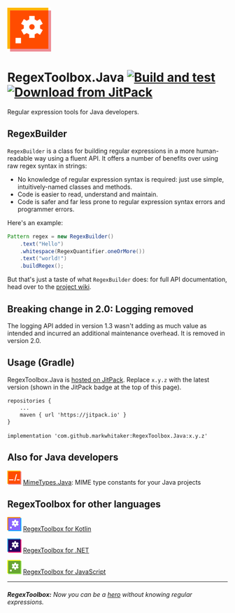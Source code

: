 ![icon](artwork/RegexToolbox-icon-100.png)

# RegexToolbox.Java [![Build and test](https://github.com/markwhitaker/RegexToolbox.Java/actions/workflows/build-and-test.yml/badge.svg)](https://github.com/markwhitaker/RegexToolbox.Java/actions/workflows/build-and-test.yml) [![Download from JitPack](https://jitpack.io/v/markwhitaker/RegexToolbox.Java.svg)](https://jitpack.io/#markwhitaker/RegexToolbox.Java)

Regular expression tools for Java developers.


## RegexBuilder

`RegexBuilder` is a class for building regular expressions in a more human-readable way using a fluent API. It offers a number of benefits over using raw regex syntax in strings:

 - No knowledge of regular expression syntax is required: just use simple, intuitively-named classes and methods.
 - Code is easier to read, understand and maintain.
 - Code is safer and far less prone to regular expression syntax errors and programmer errors.

Here's an example:

```java
Pattern regex = new RegexBuilder()
    .text("Hello")
    .whitespace(RegexQuantifier.oneOrMore())
    .text("world!")
    .buildRegex();
```

But that's just a taste of what `RegexBuilder` does: for full API documentation, head over to the [project wiki](https://github.com/markwhitaker/RegexToolbox.Java/wiki).

## Breaking change in 2.0: Logging removed

The logging API added in version 1.3 wasn't adding as much value as intended and incurred an additional maintenance overhead. It is removed in version 2.0.

## Usage (Gradle)

RegexToolbox.Java is [hosted on JitPack](https://jitpack.io/#markwhitaker/RegexToolbox.Java).
Replace `x.y.z` with the latest version (shown in the JitPack badge at the top of this page).

```
repositories {
    ...
    maven { url 'https://jitpack.io' }
}

implementation 'com.github.markwhitaker:RegexToolbox.Java:x.y.z'
```

## Also for Java developers

![icon](https://raw.githubusercontent.com/markwhitaker/MimeTypes.Java/main/artwork/MimeTypes-icon-32.png) [MimeTypes.Java](https://github.com/markwhitaker/MimeTypes.Java): MIME type constants for your Java projects

## RegexToolbox for other languages


![icon](https://raw.githubusercontent.com/markwhitaker/RegexToolbox.kt/master/artwork/RegexToolbox-icon-32.png) [RegexToolbox for Kotlin](https://github.com/markwhitaker/RegexToolbox.kt)

![icon](https://raw.githubusercontent.com/markwhitaker/RegexToolbox.NET/master/Artwork/RegexToolbox-icon-32.png) [RegexToolbox for .NET](https://github.com/markwhitaker/RegexToolbox.NET)

![icon](https://raw.githubusercontent.com/markwhitaker/RegexToolbox.JS/master/artwork/RegexToolbox-icon-32.png) [RegexToolbox for JavaScript](https://github.com/markwhitaker/RegexToolbox.JS)

---
###### **RegexToolbox:** Now you can be a [hero](https://xkcd.com/208/) without knowing regular expressions.
